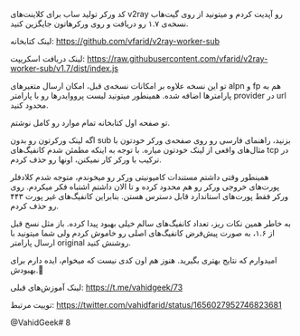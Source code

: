 کد ورکر تولید ساب برای کلاینت‌های v2ray رو آپدیت کردم و میتونید از روی گیت‌هاب نسخه‌ی ۱.۷ رو دریافت و روی ورکرهاتون جایگزین کنید.

لینک کتابخانه:
https://github.com/vfarid/v2ray-worker-sub

لینک دریافت اسکریپت:
https://raw.githubusercontent.com/vfarid/v2ray-worker-sub/v1.7/dist/index.js

‏تو این نسخه علاوه بر امکانات نسخه‌ی قبل، امکان ارسال متغیرهای alpn و fp هم به پارامترها اضافه شده.
همینطور میتونید لیست پرووایدرها رو با پارامتر provider در url محدود کنید.

تو صفحه اول کتابخانه تمام موارد رو کامل نوشتم.

اگه لینک ورکرتون رو بدون sub بزنید، راهنمای فارسی رو روی صفحه‌ی ورکر خودتون با مثال‌های واقعی از لینک خودتون میاره.
با توجه به اینکه مطمئن شدم کانفیگ‌های tcp در ترکیب با ورکر کار نمیکنن، اونها رو حذف کردم.

همینطور وقتی داشتم مستندات کامیونیتی ورکر رو میخوندم، متوجه شدم کلادفلر پورت‌های خروجی ورکر رو هم محدود کرده و تا الان داشتم اشتباه فکر میکردم. روی ورکر فقط پورت‌های استاندارد قابل دسترس هستن. بنابراین کانفیگ‌های غیر پورت ۴۴۳ رو حذف کردم.

به خاطر همین نکات ریز، تعداد کانفیگ‌های سالم خیلی بهبود پیدا کرده. باز مثل نسخ قبل از ۱.۶، به صورت پیش‌فرض کانفیگ‌های اصلی رو خاموش کردم ولی شما میتونید با ارسال پارامتر original روشنش کنید.

امیدوارم که نتایج بهتری بگیرید. هنوز هم اون کدی نیست که میخوام، ایده دارم برای بهبودش.🌱

لینک آموزش‌های قبلی:
https://t.me/vahidgeek/73

توییت مرتبط:
https://twitter.com/vahidfarid/status/1656027952746823681


@VahidGeek# 8
